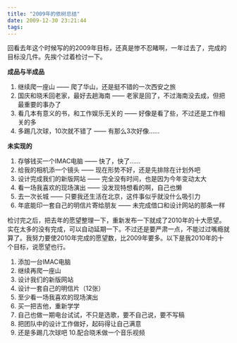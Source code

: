 ```yaml
---
title: "2009年的依树总结"
date: 2009-12-30 23:21:44
tags:
---
```


回看去年这个时候写的的2009年目标，还真是惨不忍睹啊，一年过去了，完成的目标没几件。先挨个过着检讨一下。 

**成品与半成品** 
1. 继续爬一座山 —— 爬了华山，还是挺不错的一次西安之旅 
2. 国庆和晓禾回老家，最好去趟海南 —— 老家是回了，不过海南没去成，但把最重要的事办了 
3. 看几本有意义的书，和工作娱乐无关的 —— 好像是看了些，不过还是工作相关的多 
4. 多踢几次球，10次就不错了 —— 有那么3次好像…… 

**未实现的** 
1. 存够钱买一个IMAC电脑 —— 快了，快了…… 
2. 给我的相机添一个镜头 —— 现在形势不好，还是先排除在计划外吧 
3. 设计完成我们的新版网站 —— 完全没有时间，也是因为今年变动太大 
4. 看一场我喜欢的现场演出 —— 没发现特想看的啊，自己也懒 
5. 去一次长城 —— 只要我还生活在北京，这件事似乎就没什么吸引力 
6. 年底能印一套自己的明信片寄给朋友 —— 未完成借口和设计网站的那条一样 

检讨完之后，把去年的愿望整理一下，重新发布一下就成了2010年的十大愿望。实在太多的没有完成，可以自动延期一下。不过还是要严肃一点，不能过过嘴瘾就算了。我努力要使2010年完成的愿望数，比2009年要多。以下是我2010年的十个目标，说愿望也行。 

1. 添加一台IMAC电脑 
2. 继续再爬一座山 
3. 设计我们的新版网站 
4. 设计一套自己的明信片（12张） 
5. 至少看一场我喜欢的现场演出 
6. 买一把吉他，重新学学 
7. 自己也做一期电台试试，不只是选歌，要不自己说，要不写稿 
8. 把团队中的设计工作做好，起码得让自己满意 
9. 还是多踢几次球吧 
10.配合晓禾做一个音乐视频